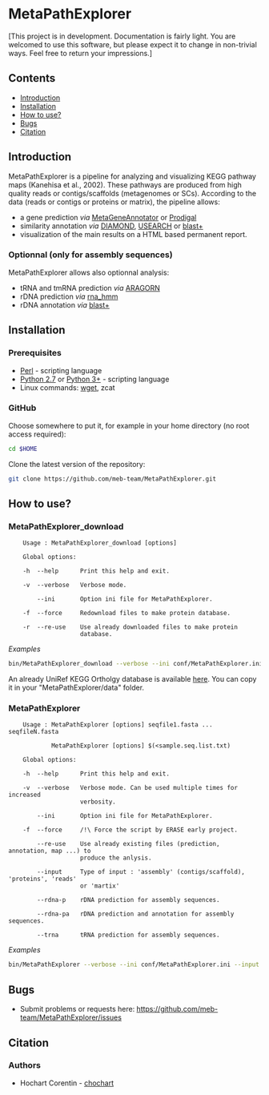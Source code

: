 # MetaPathExplorer

[This project is in development. Documentation is fairly light. You are welcomed to use this software, but please expect it to change in non-trivial ways. Feel free to return your impressions.]

## Contents 

* [Introduction](https://github.com/meb-team/MetaPathExplorer/blob/master/README.md#introduction)
* [Installation](https://github.com/meb-team/MetaPathExplorer/blob/master/README.md#installation)
* [How to use?](https://github.com/meb-team/MetaPathExplorer/blob/master/README.md#how-to-use)
* [Bugs](https://github.com/meb-team/MetaPathExplorer/blob/master/README.md#bugs)
* [Citation](https://github.com/meb-team/MetaPathExplorer/blob/master/README.md#citation)

## Introduction

MetaPathExplorer is a pipeline for analyzing and visualizing KEGG pathway maps (Kanehisa et al., 2002). These pathways are produced from high quality reads or contigs/scaffolds (metagenomes or SCs). 
According to the data (reads or contigs or proteins or matrix), the pipeline allows:
* a gene prediction _via_ [MetaGeneAnnotator](https://academic.oup.com/dnaresearch/article/15/6/387/512877/MetaGeneAnnotator-Detecting-Species-Specific) or [Prodigal](https://github.com/hyattpd/Prodigal)
* similarity annotation _via_ [DIAMOND](https://github.com/bbuchfink/diamond), [USEARCH](http://www.drive5.com/usearch/) or [blast+](https://blast.ncbi.nlm.nih.gov/Blast.cgi?PAGE_TYPE=BlastDocs&DOC_TYPE=Download)
* visualization of the main results on a HTML based permanent report.

### Optionnal (only for assembly sequences)
MetaPathExplorer allows also optionnal analysis:
* tRNA and tmRNA prediction _via_ [ARAGORN](http://mbio-serv2.mbioekol.lu.se/ARAGORN/)
* rDNA prediction _via_ [rna_hmm]()
* rDNA annotation _via_ [blast+](https://blast.ncbi.nlm.nih.gov/Blast.cgi?PAGE_TYPE=BlastDocs&DOC_TYPE=Download)


## Installation 

### Prerequisites

 * [Perl](https://www.perl.org/) - scripting language
 * [Python 2.7](https://www.python.org/download/releases/2.7/) or [Python 3+](https://www.python.org/download/releases/3.0/) - scripting language
 * Linux commands: [wget](https://www.gnu.org/software/wget/), zcat

### GitHub

Choose somewhere to put it, for example in your home directory (no root access required):

```bash
cd $HOME
```

Clone the latest version of the repository:

```bash
git clone https://github.com/meb-team/MetaPathExplorer.git
```

## How to use? 

### MetaPathExplorer_download

```
    Usage : MetaPathExplorer_download [options] 
    
    Global options:

    -h	--help		Print this help and exit.

    -v	--verbose	Verbose mode.

        --ini 		Option ini file for MetaPathExplorer.

    -f	--force		Redownload files to make protein database. 
    
    -r	--re-use	Use already downloaded files to make protein 
                    database. 

```

_Examples_
```bash
bin/MetaPathExplorer_download --verbose --ini conf/MetaPathExplorer.ini
```

An already UniRef KEGG Ortholgy database is available [here](https://mycore.core-cloud.net/index.php/s/KC3dymTbhvc56PQ). You can copy it in your "MetaPathExplorer/data" folder.

### MetaPathExplorer

```
    Usage : MetaPathExplorer [options] seqfile1.fasta ... seqfileN.fasta
    
            MetaPathExplorer [options] $(<sample.seq.list.txt) 

    Global options:

    -h	--help		Print this help and exit.

    -v	--verbose	Verbose mode. Can be used multiple times for increased
                    verbosity.

        --ini       Option ini file for MetaPathExplorer.

    -f	--force     /!\ Force the script by ERASE early project. 
    
        --re-use	Use already existing files (prediction, annotation, map ...) to
                    produce the anlysis.
                
        --input     Type of input : 'assembly' (contigs/scaffold), 'proteins', 'reads'
                    or 'martix'

        --rdna-p    rDNA prediction for assembly sequences.

        --rdna-pa   rDNA prediction and annotation for assembly sequences. 

        --trna      tRNA prediction for assembly sequences.            
```

_Examples_

```bash
bin/MetaPathExplorer --verbose --ini conf/MetaPathExplorer.ini --input assembly --rdna-p --trna $(< example.files.lst)

``` 


## Bugs

* Submit problems or requests here: https://github.com/meb-team/MetaPathExplorer/issues


## Citation

### Authors
* Hochart Corentin - [chochart](https://github.com/chochart)

